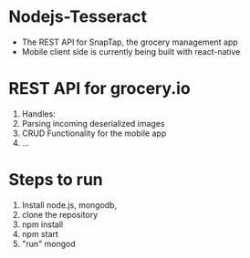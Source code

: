 # Nodejs-Tesseract

- The REST API for SnapTap, the grocery management app
- Mobile client side is currently being built with react-native 

# REST API for grocery.io
1. Handles:
  1. Parsing incoming deserialized images
  2. CRUD Functionality for the mobile app
  3.  ...

# Steps to run
  1. Install node.js, mongodb, <OCR Engine>
  2. clone the repository
  3. npm install
  4. npm start
  5. "run" mongod